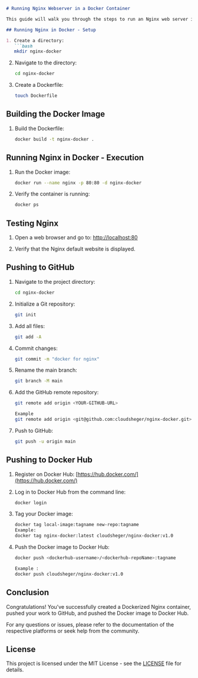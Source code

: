 
```markdown
# Running Nginx Webserver in a Docker Container

This guide will walk you through the steps to run an Nginx web server in a Docker container, push your work to GitHub, and push the Docker image to Docker Hub.

## Running Nginx in Docker - Setup

1. Create a directory:
   ```bash
   mkdir nginx-docker
   ```

2. Navigate to the directory:
   ```bash
   cd nginx-docker
   ```

3. Create a Dockerfile:
   ```bash
   touch Dockerfile
   ```

## Building the Docker Image

1. Build the Dockerfile:
   ```bash
   docker build -t nginx-docker .
   ```

## Running Nginx in Docker - Execution

1. Run the Docker image:
   ```bash
   docker run --name nginx -p 80:80 -d nginx-docker
   ```

2. Verify the container is running:
   ```bash
   docker ps
   ```

## Testing Nginx

1. Open a web browser and go to:
   [http://localhost:80](http://localhost:80)

2. Verify that the Nginx default website is displayed.

## Pushing to GitHub

1. Navigate to the project directory:
   ```bash
   cd nginx-docker
   ```

2. Initialize a Git repository:
   ```bash
   git init
   ```

3. Add all files:
   ```bash
   git add -A
   ```

4. Commit changes:
   ```bash
   git commit -m "docker for nginx"
   ```

5. Rename the main branch:
   ```bash
   git branch -M main
   ```

6. Add the GitHub remote repository:
   ```bash
   git remote add origin <YOUR-GITHUB-URL>

   Example
   git remote add origin <git@github.com:cloudsheger/nginx-docker.git>
   ```

7. Push to GitHub:
   ```bash
   git push -u origin main
   ```

## Pushing to Docker Hub

1. Register on Docker Hub: [https://hub.docker.com/](https://hub.docker.com/)

2. Log in to Docker Hub from the command line:
   ```bash
   docker login
   ```

3. Tag your Docker image:
   ```bash
   docker tag local-image:tagname new-repo:tagname
   Example:
   docker tag nginx-docker:latest cloudsheger/nginx-docker:v1.0
   ```

4. Push the Docker image to Docker Hub:
   ```bash
   docker push <dockerhub-username>/<dockerhub-repoName>:tagname

   Example : 
   docker push cloudsheger/nginx-docker:v1.0
   ```

## Conclusion

Congratulations! You've successfully created a Dockerized Nginx container, pushed your work to GitHub, and pushed the Docker image to Docker Hub.

For any questions or issues, please refer to the documentation of the respective platforms or seek help from the community.

## License

This project is licensed under the MIT License - see the [LICENSE](LICENSE) file for details.
```
